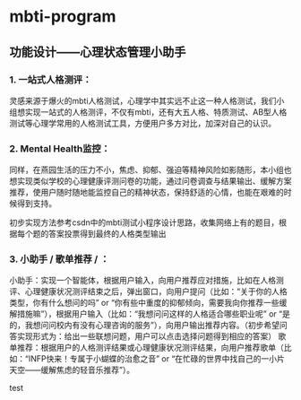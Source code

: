 # mbti-program
## 功能设计——心理状态管理小助手

### 1. 一站式人格测评：
灵感来源于爆火的mbti人格测试，心理学中其实远不止这一种人格测试，我们小组想实现一站式的人格测评，不仅有mbti，还有大五人格、特质测试、AB型人格测试等心理学常用的人格测试工具，方便用户多方对比，加深对自己的认识。

### 2. Mental Health监控：
同样，在燕园生活的压力不小，焦虑、抑郁、强迫等精神风险如影随形，本小组也想实现类似学校的心理健康评测问卷的功能，通过问卷调查与结果输出、缓解方案推荐，使用户随时随地能监控自己的精神状态，保持舒适的心情，也能在艰难的时候得到支持。

初步实现方法参考csdn中的mbti测试小程序设计思路，收集网络上有的题目，根据每个题的答案投票得到最终的人格类型输出
### 3. 小助手 / 歌单推荐 / ：
小助手：实现一个智能体，根据用户输入，向用户推荐应对措施，比如在人格测评、心理健康状况测评结束之后，弹出窗口，向用户提问（比如：“关于你的人格类型，你有什么想问的吗” or “你有些中重度的抑郁倾向，需要我向你推荐一些缓解措施嘛”），根据用户输入（比如：“我想问问这样的人格适合哪些职业呢” or “是的，我想问问校内有没有心理咨询的服务”），向用户输出推荐内容。（初步希望问答实现形式为：给出一些联想问题，用户可以点击选择问题得到相应的答案）
歌单推荐：根据用户的人格测评结果或心理健康状况测评结果，向用户推荐歌单（比如：“INFP快来！专属于小蝴蝶的治愈之音” or “在忙碌的世界中找自己的一小片天空——缓解焦虑的轻音乐推荐”）。

test
